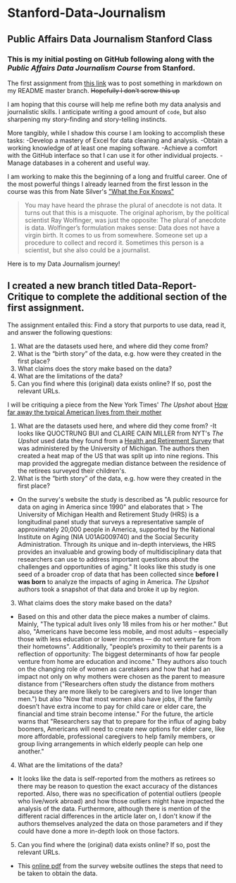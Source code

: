 # Stanford-Data-Journalism
## Public Affairs Data Journalism Stanford Class

### This is my **initial** posting on GitHub following along with the _Public Affairs Data Journalism Course_ from Stanford.

The first assignment from [this link](http://www.padjo.org/2014-09-23/#homework-details) was to post something in markdown on my README master branch. ~~Hopefully I don't screw this up~~

I am hoping that this course will help me refine both my data analysis and journalistic skills. I anticipate writing a good amount of `code`, but also sharpening my story-finding and story-telling instincts. 

More tangibly, while I shadow this course I am looking to accomplish these tasks:
-Develop a mastery of Excel for data cleaning and analysis.
-Obtain a working knowledge of at least one maping software.
-Achieve a comfort with the GitHub interface so that I can use it for other individual projects.
-Manage databases in a coherent and useful way.

I am working to make this the beginning of a long and fruitful career. One of the most powerful things I already learned from the first lesson in the course was this from Nate Silver's ["What the Fox Knows"](http://fivethirtyeight.com/features/what-the-fox-knows/)
>You may have heard the phrase the plural of anecdote is not data. It turns out that this is a misquote. The original aphorism, by the political scientist Ray Wolfinger, was just the opposite: The plural of anecdote is data.
>Wolfinger’s formulation makes sense: Data does not have a virgin birth. It comes to us from somewhere. Someone set up a procedure to collect and record it. Sometimes this person is a scientist, but she also could be a journalist.

Here is to my Data Journalism journey!


## I created a new branch titled Data-Report-Critique to complete the additional section of the first assignment.

The assignment entailed this: Find a story that purports to use data, read it, and answer the following questions:

1. What are the datasets used here, and where did they come from?
2. What is the “birth story” of the data, e.g. how were they created in the first place?
3. What claims does the story make based on the data?
4. What are the limitations of the data?
5. Can you find where this (original) data exists online? If so, post the relevant URLs.

I will be critiquing a piece from the New York Times' _The Upshot_ about [How far away the typical American lives from their mother](https://www.nytimes.com/interactive/2015/12/24/upshot/24up-family.html)

1. What are the datasets used here, and where did they come from?
  -It looks like QUOCTRUNG BUI and CLAIRE CAIN MILLER from NYT's _The Upshot_ used data they found from a [Health and Retirement Survey](https://hrs.isr.umich.edu/data-products) that was administered by the University of Michigan. The authors then created a heat map of the US that was split up into nine regions. This map provided the aggregate median distance between the residence of the retirees surveyed their children's.
2. What is the “birth story” of the data, e.g. how were they created in the first place?
  - On the survey's website the study is described as "A public resource for data on aging in America since 1990" and elaborates that     > The University of Michigan Health and Retirement Study (HRS) is a longitudinal panel study that surveys a representative sample of approximately 20,000 people in America, supported by the National Institute on Aging (NIA U01AG009740) and the Social Security Administration. Through its unique and in-depth interviews, the HRS provides an invaluable and growing body of multidisciplinary data that researchers can use to address important questions about the challenges and opportunities of aging." 
It looks like this study is one seed of a broader crop of data that has been collected since **before I was born** to analyze the impacts of aging in America. _The Upshot_ authors took a snapshot of that data and broke it up by region.
3. What claims does the story make based on the data?
  - Based on this and other data the piece makes a number of claims. Mainly, "The typical adult lives only 18 miles from his or her     mother." But also, "Americans have become less mobile, and most adults – especially those with less education or lower incomes — do not venture far from their hometowns". Additionally, "people’s proximity to their parents is a reflection of opportunity: The biggest determinants of how far people venture from home are education and income." They authors also touch on the changing role of women as caretakers and how that had an impact not only on why mothers were chosen as the parent to measure distance from ("Researchers often study the distance from mothers because they are more likely to be caregivers and to live longer than men.") but also "Now that most women also have jobs, if the family doesn’t have extra income to pay for  child care or elder care, the financial and time strain become intense." For the future, the article warns that "Researchers say that to prepare for the influx of aging baby boomers, Americans will need to create new options for elder care, like more affordable, professional caregivers to help family members, or group living arrangements in which elderly people can help one another."
4. What are the limitations of the data?
  - It looks like the data is self-reported from the mothers as retirees so there may be reason to question the exact accuracy of the distances reported. Also, there was no specification of potential outliers (people who live/work abroad) and how those outliers might have impacted the analysis of the data. Furthermore, although there is mention of the different racial differences in the article later on, I don't know if the authors themselves analyzed the data on those parameters and if they could have done a more in-depth look on those factors.
5. Can you find where the (original) data exists online? If so, post the relevant URLs.
  - This [online pdf](http://hrsonline.isr.umich.edu/modules/meta/2016/core/desc/h16dd.pdf) from the survey website outlines the steps that need to be taken to obtain the data.

